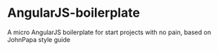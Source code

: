 # AngularJS-boilerplate
A micro AngularJS boilerplate for start projects with no pain, based on JohnPapa style guide